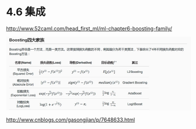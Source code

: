 # 4.6 集成



http://www.52caml.com/head_first_ml/ml-chapter6-boosting-family/


![](media/15275150216357/15275150424366.jpg)



http://www.cnblogs.com/gasongjian/p/7648633.html

